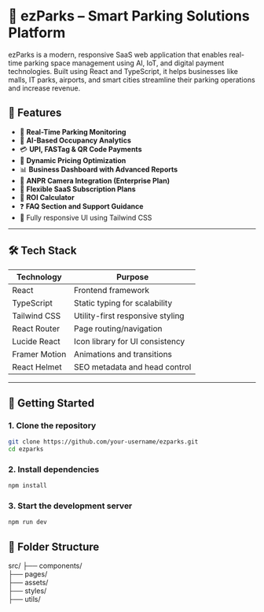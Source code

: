 # 🚗 ezParks – Smart Parking Solutions Platform

ezParks is a modern, responsive SaaS web application that enables real-time parking space management using AI, IoT, and digital payment technologies. Built using React and TypeScript, it helps businesses like malls, IT parks, airports, and smart cities streamline their parking operations and increase revenue.

## 🌟 Features

- 📍 **Real-Time Parking Monitoring**
- 🧠 **AI-Based Occupancy Analytics**
- 💳 **UPI, FASTag & QR Code Payments**
- 🎯 **Dynamic Pricing Optimization**
- 📊 **Business Dashboard with Advanced Reports**
- 🎥 **ANPR Camera Integration (Enterprise Plan)**
- 💼 **Flexible SaaS Subscription Plans**
- 🧾 **ROI Calculator**
- ❓ **FAQ Section and Support Guidance**
- 📱 Fully responsive UI using Tailwind CSS

---

## 🛠️ Tech Stack

| Technology     | Purpose                         |
|----------------|----------------------------------|
| React          | Frontend framework               |
| TypeScript     | Static typing for scalability    |
| Tailwind CSS   | Utility-first responsive styling |
| React Router   | Page routing/navigation          |
| Lucide React   | Icon library for UI consistency  |
| Framer Motion  | Animations and transitions       |
| React Helmet   | SEO metadata and head control    |

---

## 🚀 Getting Started
### 1. Clone the repository
```bash
git clone https://github.com/your-username/ezparks.git
cd ezparks
```
### 2. Install dependencies
```bash
npm install
```
### 3. Start the development server
```bash
npm run dev
```

## 📁 Folder Structure
src/
├── components/        
├── pages/             
├── assets/            
├── styles/            
├── utils/             
